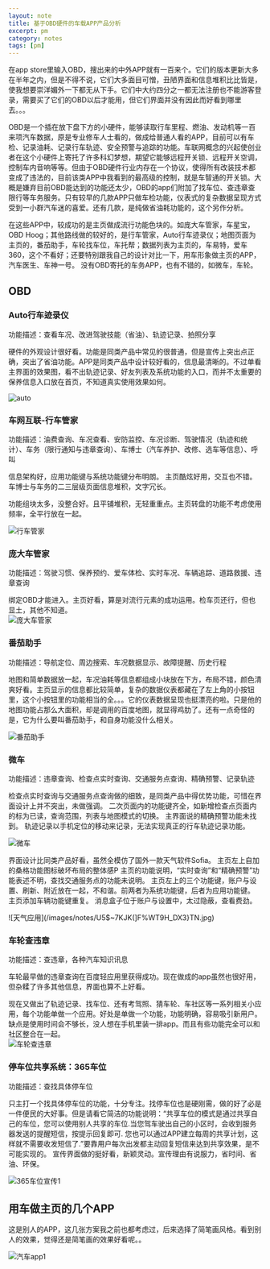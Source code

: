 ```yaml
---
layout: note
title: 基于OBD硬件的车载APP产品分析
excerpt: pm
category: notes
tags: [pm]
---
```

在app store里输入OBD，搜出来的中外APP就有一百来个。它们的版本更新大多在半年之内，但是不得不说，它们大多面目可憎，丑陋界面和信息堆积比比皆是，使我想要崇洋媚外一下都无从下手。它们中大约四分之一都无法注册也不能游客登录，需要买了它们的OBD以后才能用，但它们界面并没有因此而好看到哪里去。。。

OBD是一个插在放下盘下方的小硬件，能够读取行车里程、燃油、发动机等一百来项汽车数据，原是专业修车人士看的，做成给普通人看的APP，目前可以有车检、记录油耗、记录行车轨迹、安全预警与追踪的功能。车联网概念的兴起使创业者在这个小硬件上寄托了许多科幻梦想，期望它能够远程开关锁、远程开关空调，控制车内音响等等。但由于OBD硬件行业内存在一个协议，使得所有改装技术都变成了违法的，目前该类APP中我看到的最高级的控制，就是车智通的开关锁。大概是嫌弃目前OBD能达到的功能还太少，OBD的app们附加了找车位、查违章查限行等车务服务。只有较早的几款APP只做车检功能，仪表式的复杂数据呈现方式受到一小群汽车迷的喜爱。还有几款，是纯做省油耗功能的，这个另作分析。   

在这些APP中，较成功的是主页做成流行功能色块的。如庞大车管家，车星宝，OBD Hoog；其他路线做的较好的，是行车管家，Auto行车迹录仪；地图页面为主页的，番茄助手，车轮找车位，车托帮；数据列表为主页的，车易特，爱车360，这个不看好；还要特别跟我自己的设计对比一下，用车形象做主页的APP，汽车医生、车神一号。
没有OBD寄托的车务APP，也有不错的，如微车，车轮。


## OBD

### Auto行车迹录仪   

功能描述：查看车况、改进驾驶技能（省油）、轨迹记录、拍照分享

硬件的外观设计很好看。功能是同类产品中常见的很普通，但是宣传上突出点正确，突出了省油功能。APP是同类产品中设计较好看的，信息最清晰的。不过单看主界面的效果图，看不出轨迹记录、好友列表及系统功能的入口，而并不太重要的保养信息入口放在首页，不知道真实使用效果如何。  
    
![auto](../../images/notes/auto.jpg)

### 车网互联-行车管家   

功能描述：油费查询、车况查看、安防监控、车况诊断、驾驶情况（轨迹和统计）、车务（限行通知与违章查询）、车博士（汽车养护、改修、选车等信息）、呼叫

信息架构好，应用功能键与系统功能键分布明朗。
主页酷炫好用，交互也不错。
车博士与车务的二三层级页面信息堆积，文字冗长。

功能组块太多，没整合好。且平铺堆积，无轻重重点。主页转盘的功能不考虑使用频率，全平行放在一起。 
  
![行车管家](/images/notes/xingcheguan.jpg) 

### 庞大车管家   
功能描述：驾驶习惯、保养预约、爱车体检、实时车况、车辆追踪、道路救援、违章查询  

绑定OBD才能进入。主页好看，算是对流行元素的成功运用。检车页还行，但也显土，其他不知道。     
![庞大车管家](/images/notes/pangda.jpg)

### 番茄助手   

功能描述：导航定位、周边搜索、车况数据显示、故障提醒、历史行程    

地图和简单数据放一起，车况油耗等信息都组成小块放在下方，布局不错，颜色清爽好看。主页显示的信息都比较简单，复杂的数据仪表都藏在了左上角的小按钮里，这个小按钮里的功能相当的全。。。它的仪表数据呈现也挺漂亮的啦。只是他的地图功能占那么大面积，却是调用的百度地图，就显得鸡肋了。还有一点奇怪的是，它为什么要叫番茄助手，和自身功能没什么相关。    

![番茄助手](/images/notes/fanqiezhushou.jpg)

### 微车
功能描述：违章查询、检查点实时查询、交通服务点查询、精确预警、记录轨迹

检查点实时查询与交通服务点查询做的细致，是同类产品中得优势功能，可惜在界面设计上并不突出，未做强调。
二次页面内的功能键齐全，如新增检查点页面内的标为已读，查询范围，列表与地图模式的切换。
主界面说的精确预警功能未找到。
轨迹记录以手机定位的移动来记录，无法实现真正的行车轨迹记录功能。


![微车](/images/notes/weiche.jpg)  

界面设计比同类产品好看，虽然全模仿了国外一款天气软件Sofia。
主页左上自加的桑格功能图标破坏布局的整体感P
主页的功能说明，“实时查询”和“精确预警”功能表述不明，查找交通服务点的功能未说明。
主页左上的三个功能键，账户与设置、刷新、附近放在一起，不和谐。前两者为系统功能键，后者为应用功能键。
主页添加车辆功能键重复。
消息盒子位于账户与设置中，太过隐蔽，查看费劲。   

![天气应用](/images/notes/U5$~7KJK(]F%WT9H_DX3}TN.jpg)  
 

### 车轮查违章

功能描述：查违章，各种汽车知识讯息   

车轮最早做的违章查询在百度轻应用里获得成功。现在做成的app虽然也很好用，但杂糅了许多其他信息，界面也算不上好看。

现在又做出了轨迹记录、找车位、还有考驾照、猜车轮、车社区等一系列相关小应用，每个功能单做一个应用。好处是单做一个功能，功能明确，容易吸引新用户。缺点是使用时间会不够长，没人想在手机里装一排app。而且有些功能完全可以和社区整合在一起。    
![车轮查违章](/images/notes/IMG_0681.PNG)
    

### 停车位共享系统：365车位    

功能描述：查找具体停车位

只主打一个找具体停车位的功能，十分专注。找停车位也是硬刚需，做的好了必是一件便民的大好事。但是请看它简洁的功能说明：“共享车位的模式是通过共享自己的车位，您可以使用别人共享的车位.当您驾车驶出自己的小区时，会收到服务器发送的提醒短信，按提示回复即可. 您也可以通过APP建立每周的共享计划，这样就不需要收发短信了.”要靠用户每次出发都主动回复短信来达到共享效果，是不可能实现的。
宣传界面做的挺好看，新颖灵动。宣传理由有说服力，省时间、省油、环保。   

![365车位宣传1](/images/notes/360chewei.jpg.jpg)   

## 用车做主页的几个APP

这是别人的APP，这几张方案我之前也都考虑过，后来选择了简笔画风格。看到别人的效果，觉得还是简笔画的效果好看呢。。   

![汽车app1](/images/notes/chezhuye.jpg)    
 



   
    
    
    

